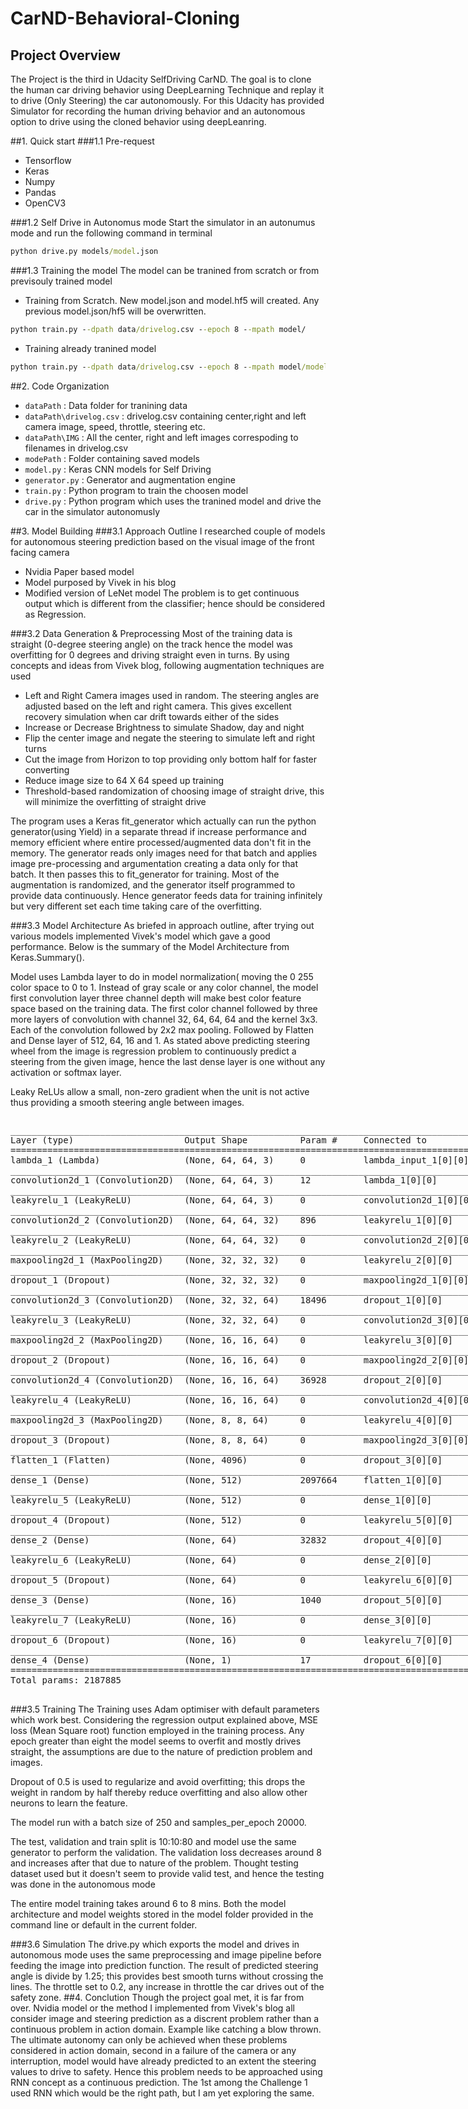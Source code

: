 # CarND-Behavioral-Cloning
## Project Overview
The Project is the third in Udacity SelfDriving CarND. The goal is to clone the human car driving behavior using DeepLearning Technique and replay it to drive (Only Steering) the car autonomously. For this Udacity has provided Simulator for recording the human driving behavior and an autonomous option to drive using the cloned behavior using deepLeanring.

##1. Quick start
###1.1 Pre-request
- Tensorflow
- Keras
- Numpy
- Pandas
- OpenCV3

###1.2 Self Drive in Autonomus mode
Start the simulator in an autonumus mode and run the following command in terminal
```cmd
python drive.py models/model.json
```
###1.3 Training the model
The model can be tranined from scratch or from previsouly trained model
- Training from Scratch. New model.json and model.hf5 will created. Any previous model.json/hf5 will be overwritten.
```cmd
python train.py --dpath data/drivelog.csv --epoch 8 --mpath model/
```
- Training already tranined model
```cmd
python train.py --dpath data/drivelog.csv --epoch 8 --mpath model/modelv1.json --restore
```
##2. Code Organization
- `dataPath` : Data folder for tranining data
- `dataPath\drivelog.csv` : drivelog.csv containing center,right and left camera image, speed, throttle, steering etc.
- `dataPath\IMG` : All the center, right and left images correspoding to filenames in drivelog.csv
- `modePath` : Folder containing saved models
- `model.py` : Keras CNN models for Self Driving
- `generator.py` : Generator and augmentation engine
- `train.py` : Python program to train the choosen model
- `drive.py` : Python program which uses the tranined model and drive the car in the simulator autonomusly

##3. Model Building
###3.1 Approach Outline
I researched couple of models for autonomous steering prediction based on the visual image of the front facing camera
- Nvidia Paper based model
- Model purposed by Vivek in his blog
- Modified version of LeNet model
The problem is to get continuous output which is different from the classifier; hence should be considered as Regression. 

###3.2 Data Generation & Preprocessing
Most of the training data is straight (0-degree steering angle) on the track hence the model was overfitting for 0 degrees and driving straight even in turns. By using concepts and ideas from Vivek blog, following augmentation techniques are used
- Left and Right Camera images used in random. The steering angles are adjusted based on the left and right camera. This gives excellent recovery simulation when car drift towards either of the sides
- Increase or Decrease Brightness to simulate Shadow, day and night
- Flip the center image and negate the steering to simulate left and right turns
- Cut the image from Horizon to top providing only bottom half for faster converting 
- Reduce image size to 64 X 64 speed up training
- Threshold-based randomization of choosing image of straight drive, this will minimize the overfitting of straight drive

The program uses a Keras fit_generator which actually can run the python generator(using Yield) in a separate thread if increase performance and memory efficient where entire processed/augmented data don't fit in the memory. The generator reads only images need for that batch and applies image pre-processing and argumentation creating a data only for that batch. It then passes this to fit_generator for training. Most of the augmentation is randomized, and the generator itself programmed to provide data continuously. Hence generator feeds data for training infinitely but very different set each time taking care of the overfitting.

###3.3 Model Architecture
As briefed in approach outline, after trying out various models implemented Vivek's model which gave a good performance. Below is the summary of the Model Architecture from Keras.Summary().

Model uses Lambda layer to do in model normalization( moving the 0 255 color space to 0 to 1. Instead of gray scale or any color channel, the model first convolution layer three channel depth will make best color feature space based on the training data. The first color channel followed by three more layers of convolution with channel 32, 64, 64, 64 and the kernel 3x3. Each of the convolution followed by 2x2 max pooling. Followed by Flatten and Dense layer of 512, 64, 16 and 1. As stated above predicting steering wheel from the image is regression problem to continuously predict a steering from the given image, hence the last dense layer is one without any activation or softmax layer.

Leaky ReLUs allow a small, non-zero gradient when the unit is not active thus providing a smooth steering angle between images.

<div class="output_wrapper"><div class="out_prompt_overlay prompt" title="click to unscroll output; double click to hide" style="display: block;"></div><div class="output output_scroll" style="display: flex;"><div class="output_area"><div class="prompt"></div><div class="output_subarea output_text output_stream output_stdout"><pre>____________________________________________________________________________________________________
Layer (type)                     Output Shape          Param #     Connected to                     
====================================================================================================
lambda_1 (Lambda)                (None, 64, 64, 3)     0           lambda_input_1[0][0]             
____________________________________________________________________________________________________
convolution2d_1 (Convolution2D)  (None, 64, 64, 3)     12          lambda_1[0][0]                   
____________________________________________________________________________________________________
leakyrelu_1 (LeakyReLU)          (None, 64, 64, 3)     0           convolution2d_1[0][0]            
____________________________________________________________________________________________________
convolution2d_2 (Convolution2D)  (None, 64, 64, 32)    896         leakyrelu_1[0][0]                
____________________________________________________________________________________________________
leakyrelu_2 (LeakyReLU)          (None, 64, 64, 32)    0           convolution2d_2[0][0]            
____________________________________________________________________________________________________
maxpooling2d_1 (MaxPooling2D)    (None, 32, 32, 32)    0           leakyrelu_2[0][0]                
____________________________________________________________________________________________________
dropout_1 (Dropout)              (None, 32, 32, 32)    0           maxpooling2d_1[0][0]             
____________________________________________________________________________________________________
convolution2d_3 (Convolution2D)  (None, 32, 32, 64)    18496       dropout_1[0][0]                  
____________________________________________________________________________________________________
leakyrelu_3 (LeakyReLU)          (None, 32, 32, 64)    0           convolution2d_3[0][0]            
____________________________________________________________________________________________________
maxpooling2d_2 (MaxPooling2D)    (None, 16, 16, 64)    0           leakyrelu_3[0][0]                
____________________________________________________________________________________________________
dropout_2 (Dropout)              (None, 16, 16, 64)    0           maxpooling2d_2[0][0]             
____________________________________________________________________________________________________
convolution2d_4 (Convolution2D)  (None, 16, 16, 64)    36928       dropout_2[0][0]                  
____________________________________________________________________________________________________
leakyrelu_4 (LeakyReLU)          (None, 16, 16, 64)    0           convolution2d_4[0][0]            
____________________________________________________________________________________________________
maxpooling2d_3 (MaxPooling2D)    (None, 8, 8, 64)      0           leakyrelu_4[0][0]                
____________________________________________________________________________________________________
dropout_3 (Dropout)              (None, 8, 8, 64)      0           maxpooling2d_3[0][0]             
____________________________________________________________________________________________________
flatten_1 (Flatten)              (None, 4096)          0           dropout_3[0][0]                  
____________________________________________________________________________________________________
dense_1 (Dense)                  (None, 512)           2097664     flatten_1[0][0]                  
____________________________________________________________________________________________________
leakyrelu_5 (LeakyReLU)          (None, 512)           0           dense_1[0][0]                    
____________________________________________________________________________________________________
dropout_4 (Dropout)              (None, 512)           0           leakyrelu_5[0][0]                
____________________________________________________________________________________________________
dense_2 (Dense)                  (None, 64)            32832       dropout_4[0][0]                  
____________________________________________________________________________________________________
leakyrelu_6 (LeakyReLU)          (None, 64)            0           dense_2[0][0]                    
____________________________________________________________________________________________________
dropout_5 (Dropout)              (None, 64)            0           leakyrelu_6[0][0]                
____________________________________________________________________________________________________
dense_3 (Dense)                  (None, 16)            1040        dropout_5[0][0]                  
____________________________________________________________________________________________________
leakyrelu_7 (LeakyReLU)          (None, 16)            0           dense_3[0][0]                    
____________________________________________________________________________________________________
dropout_6 (Dropout)              (None, 16)            0           leakyrelu_7[0][0]                
____________________________________________________________________________________________________
dense_4 (Dense)                  (None, 1)             17          dropout_6[0][0]                  
====================================================================================================
Total params: 2187885
____________________________________________________________________________________________________
</pre></div></div></div><div class="btn btn-default output_collapsed" title="click to expand output" style="display: none;"></div></div>
###3.5 Training
The Training uses Adam optimiser with default parameters which work best. Considering the regression output explained above, MSE loss (Mean Square root) function employed in the training process. Any epoch greater than eight the model seems to overfit and mostly drives straight, the assumptions are due to the nature of prediction problem and images. 

Dropout of 0.5 is used to regularize and avoid overfitting; this drops the weight in random by half thereby reduce overfitting and also allow other neurons to learn the feature.

The model run with a batch size of 250 and samples_per_epoch 20000.

The test, validation and train split is 10:10:80 and model use the same generator to perform the validation. The validation loss decreases around 8 and increases after that due to nature of the problem. Thought testing dataset used but it doesn't seem to provide valid test, and hence the testing was done in the autonomous mode

The entire model training takes around 6 to 8 mins. Both the model architecture and model weights stored in the model folder provided in the command line or default in the current folder.

###3.6 Simulation
The drive.py which exports the model and drives in autonomous mode uses the same preprocessing and image pipeline before feeding the image into prediction function. The result of predicted steering angle is divide by 1.25; this provides best smooth turns without crossing the lines. The throttle set to 0.2, any increase in throttle the car drives out of the safety zone.
##4. Conclution
Though the project goal met, it is far from over. Nvidia model or the method I implemented from Vivek's blog all consider image and steering prediction as a discrent problem rather than a continuous problem in action domain. Example like catching a blow thrown. The ultimate autonomy can only be achieved when these problems considered in action domain, second in a failure of the camera or any interruption, model would have already predicted to an extent the steering values to drive to safety.
Hence this problem needs to be approached using RNN  concept as a continuous prediction. The 1st among the Challenge 1 used RNN which would be the right path, but I am yet exploring the same.


